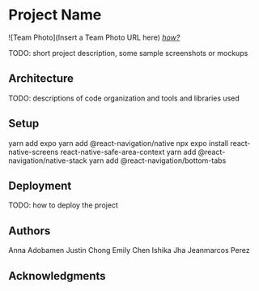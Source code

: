 # Project Name

![Team Photo](Insert a Team Photo URL here)
[*how?*](https://help.github.com/articles/about-readmes/#relative-links-and-image-paths-in-readme-files)

TODO: short project description, some sample screenshots or mockups

## Architecture

TODO:  descriptions of code organization and tools and libraries used

## Setup

yarn add expo
yarn add @react-navigation/native
npx expo install react-native-screens react-native-safe-area-context
yarn add @react-navigation/native-stack
yarn add @react-navigation/bottom-tabs

## Deployment

TODO: how to deploy the project

## Authors

Anna Adobamen
Justin Chong
Emily Chen
Ishika Jha
Jeanmarcos Perez

## Acknowledgments
